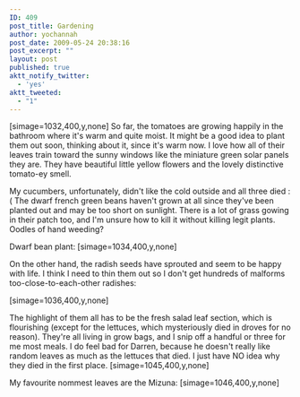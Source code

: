 ```yaml
---
ID: 409
post_title: Gardening
author: yochannah
post_date: 2009-05-24 20:38:16
post_excerpt: ""
layout: post
published: true
aktt_notify_twitter:
  - 'yes'
aktt_tweeted:
  - "1"
---
```

[simage=1032,400,y,none] So far, the tomatoes are growing happily in the bathroom where it's warm and quite moist. It might be a good idea to plant them out soon, thinking about it, since it's warm now. I love how all of their leaves train toward the sunny windows like the miniature green solar panels they are. They have beautiful little yellow flowers and the lovely distinctive tomato-ey smell. 

My cucumbers, unfortunately, didn't like the cold outside and all three died :( The dwarf french green beans haven't grown at all since they've been planted out and may be too short on sunlight. There is a lot of grass gowing in their patch too, and I'm unsure how to kill it without killing legit plants. Oodles of hand weeding?

Dwarf bean plant: 
[simage=1034,400,y,none] 

On the other hand, the radish seeds have sprouted and seem to be happy with life. I think I need to thin them out so I don't get hundreds of malforms too-close-to-each-other radishes: 

[simage=1036,400,y,none]

The highlight of them all has to be the fresh salad leaf section, which is flourishing (except for the lettuces, which mysteriously died in droves for no reason). They're all living in grow bags, and I snip off a handful or three for me most meals. I do feel bad for Darren, because he doesn't really like random leaves as much as the lettuces that died. I just have NO idea why they died in the first place. [simage=1045,400,y,none] 

My favourite nommest leaves are the Mizuna: [simage=1046,400,y,none]
